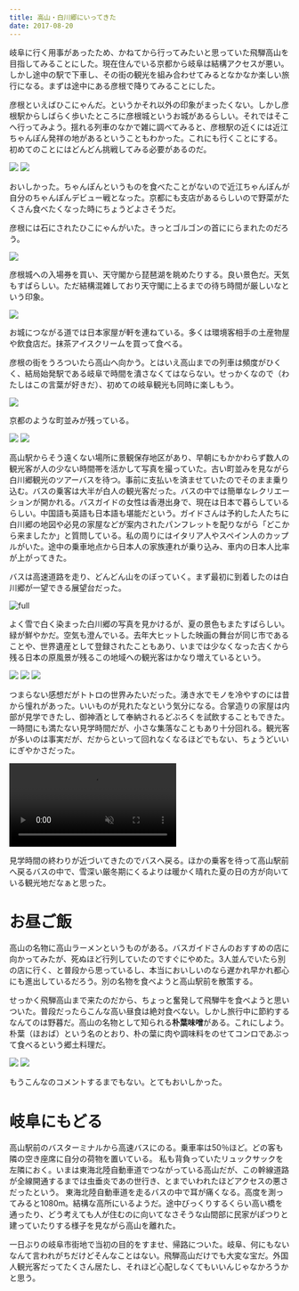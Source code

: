 ```yaml
---
title: 高山・白川郷にいってきた
date: 2017-08-20
---
```


岐阜に行く用事があったため、かねてから行ってみたいと思っていた飛騨高山を目指してみることにした。現在住んでいる京都から岐阜は結構アクセスが悪い。しかし途中の駅で下車し、その街の観光を組み合わせてみるとなかなか楽しい旅行になる。まずは途中にある彦根で降りてみることにした。

彦根といえばひこにゃんだ。というかそれ以外の印象がまったくない。しかし彦根駅からしばらく歩いたところに彦根城というお城があるらしい。それではそこへ行ってみよう。揺れる列車のなかで雑に調べてみると、彦根駅の近くには近江ちゃんぽん発祥の地があるということもわかった。これにも行くことにする。初めてのことにはどんどん挑戦してみる必要があるのだ。

![](https://farm5.staticflickr.com/4371/36904494606_d543790cfc_h.jpg)
![](https://farm5.staticflickr.com/4411/36904494746_501b79f8b5_h.jpg)

おいしかった。ちゃんぽんというものを食べたことがないので近江ちゃんぽんが自分のちゃんぽんデビュー戦となった。京都にも支店があるらしいので野菜がたくさん食べたくなった時にちょうどよさそうだ。

彦根には石にされたひこにゃんがいた。きっとゴルゴンの首ににらまれたのだろう。

![](https://farm5.staticflickr.com/4356/36904494966_74f2ede7d6_h.jpg)

彦根城への入場券を買い、天守閣から琵琶湖を眺めたりする。良い景色だ。天気もすばらしい。ただ結構混雑しており天守閣に上るまでの待ち時間が厳しいなという印象。

![](https://farm5.staticflickr.com/4346/36904496546_b0644f83e3_h.jpg)

お城につながる道では日本家屋が軒を連ねている。多くは環境客相手の土産物屋や飲食店だ。抹茶アイスクリームを買って食べる。

彦根の街をうろついたら高山へ向かう。とはいえ高山までの列車は頻度がひくく、結局始発駅である岐阜で時間を潰さなくてはならない。せっかくなので（わたしはこの言葉が好きだ）、初めての岐阜観光も同時に楽しもう。

![](https://farm5.staticflickr.com/4360/36951441251_c5aaa25f94_h.jpg)

京都のような町並みが残っている。

![](https://farm5.staticflickr.com/4404/36951443591_ffd8abf151_h.jpg)
![](https://farm5.staticflickr.com/4335/36951444381_3f9a96fe83_h.jpg)

高山駅からそう遠くない場所に景観保存地区があり、早朝にもかかわらず数人の観光客が人の少ない時間帯を活かして写真を撮っていた。古い町並みを見ながら白川郷観光のツアーバスを待つ。事前に支払いを済ませていたのでそのまま乗り込む。バスの乗客は大半が白人の観光客だった。バスの中では簡単なレクリエーションが開かれる。バスガイドの女性は香港出身で、現在は日本で暮らしているらしい。中国語も英語も日本語も堪能だという。ガイドさんは予約した人たちに白川郷の地図や必見の家屋などが案内されたパンフレットを配りながら「どこから来ましたか」と質問している。私の周りにはイタリア人やスペイン人のカップルがいた。途中の乗車地点から日本人の家族連れが乗り込み、車内の日本人比率が上がってきた。

バスは高速道路を走り、どんどん山をのぼっていく。まず最初に到着したのは白川郷が一望できる展望台だった。

![full](https://farm5.staticflickr.com/4350/36951445921_c78bf62670_h.jpg)

よく雪で白く染まった白川郷の写真を見かけるが、夏の景色もまたすばらしい。緑が鮮やかだ。空気も澄んでいる。去年大ヒットした映画の舞台が同じ市であることや、世界遺産として登録されたこともあり、いまでは少なくなった古くから残る日本の原風景が残るこの地域への観光客はかなり増えているという。

![](https://farm5.staticflickr.com/4398/36257702444_b183bac30b_h.jpg)
![](https://farm5.staticflickr.com/4348/36904504386_390ecf5829_h.jpg)
![](https://farm5.staticflickr.com/4363/37092873235_af044d98ce_h.jpg)

つまらない感想だがトトロの世界みたいだった。湧き水でモノを冷やすのには昔から憧れがあった。いいものが見れたなという気分になる。合掌造りの家屋は内部が見学できたし、御神酒として奉納されるどぶろくを試飲することもできた。一時間にも満たない見学時間だが、小さな集落なこともあり十分回れる。観光客が多いのは事実だが、だからといって回れなくなるほどでもない、ちょうどいいにぎやかさだった。

<video autoplay loop muted>
  <source src="https://photos.smugmug.com/photos/i-3zXnw5G/0/ce4e981e/1280/i-3zXnw5G-1280.mp4" type="video/mp4">
</video>

見学時間の終わりが近づいてきたのでバスへ戻る。ほかの乗客を待って高山駅前へ戻るバスの中で、雪深い厳冬期にくるよりは暖かく晴れた夏の日の方が向いている観光地だなぁと思った。


# お昼ご飯
高山の名物に高山ラーメンというものがある。バスガイドさんのおすすめの店に向かってみたが、死ぬほど行列していたのですぐにやめた。3人並んでいたら別の店に行く、と普段から思っているし、本当においしいのなら遅かれ早かれ都心にも進出しているだろう。別の名物を食べようと高山駅前を散策する。

せっかく飛騨高山まで来たのだから、ちょっと奮発して飛騨牛を食べようと思いついた。普段だったらこんな高い昼食は絶対食べない。しかし旅行中に節約するなんてのは野暮だ。高山の名物として知られる**朴葉味噌**がある。これにしよう。朴葉（ほおば）という名のとおり、朴の葉に肉や調味料をのせてコンロであぶって食べるという郷土料理だ。

![](https://farm5.staticflickr.com/4375/36904492776_ba44a77a82_h.jpg)
![](https://farm5.staticflickr.com/4422/36257701944_d387861a50_h.jpg)

もうこんなのコメントするまでもない。とてもおいしかった。


# 岐阜にもどる
高山駅前のバスターミナルから高速バスにのる。乗車率は50％ほど。どの客も隣の空き座席に自分の荷物を置いている。
私も背負っていたリュックサックを左隣におく。いまは東海北陸自動車道でつながっている高山だが、この幹線道路が全線開通するまでは虫垂炎であの世行き、とまでいわれたほどアクセスの悪さだったという。
東海北陸自動車道を走るバスの中で耳が痛くなる。高度を測ってみると1080m。結構な高所にいるようだ。途中びっくりするくらい高い橋を通ったり、どう考えても人が住むのに向いてなさそうな山間部に民家がぽつりと建っていたりする様子を見ながら高山を離れた。

一日ぶりの岐阜市街地で当初の目的をすませ、帰路についた。岐阜、何にもないなんて言われがちだけどそんなことはない。飛騨高山だけでも大変な宝だ。外国人観光客だってたくさん居たし、それほど心配しなくてもいいんじゃなかろうかと思う。
